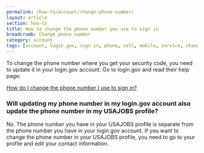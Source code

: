```yaml
---
permalink: /how-to/account/change-phone-number/
layout: article
section: how-to
title: How to change the phone number you use to sign in
breadcrumb: Change phone number
category: account
tags: [account, login.gov, sign in, phone, cell, mobile, service, change, number, support-update-account]
---
```


To change the phone number where you get your security code, you need to update it in your login.gov account. Go to login.gov and read their help page:

[How do I change the phone number I use to sign in?](https://login.gov/help/changing-settings/how-do-i-change-the-phone-number-i-use-to-sign-in/)

### Will updating my phone number in my login.gov account also update the phone number in my USAJOBS profile?

No. The phone number you have in your USAJOBS profile is separate from the phone number you have in your login.gov account. If you want to change the phone number in your USAJOBS profile, you need to go to your profile and edit your contact information.
